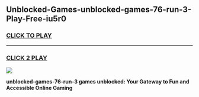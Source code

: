 
## Unblocked-Games-unblocked-games-76-run-3-Play-Free-iu5r0
<h3>
<a href="https://premium76.site?title=unblocked-games-76-run-3&ref=15A">CLICK TO PLAY</a></h3>
<hr>

<h3>
<a href="https://premium76.site?title=unblocked-games-76-run-3&ref=15A">CLICK 2 PLAY</a>
  
</h3>

<a href="https://premium76.site?title=unblocked-games-76-run-3&ref=15A"><img src="https://clearcache.store/games.png"></a>


**unblocked-games-76-run-3 games unblocked: Your Gateway to Fun and Accessible Online Gaming**
